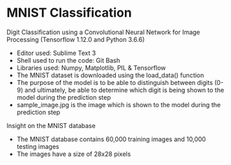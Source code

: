 # MNIST Classification
Digit Classification using a Convolutional Neural Network for Image Processing (Tensorflow 1.12.0 and Python 3.6.6)

- Editor used: Sublime Text 3
- Shell used to run the code: Git Bash
- Libraries used: Numpy, Matplotlib, PIL & Tensorflow
- The MNIST dataset is downloaded using the load_data() function
- The purpose of the model is to be able to distinguish between digits (0-9) and ultimately, be able to determine which digit is being shown to the model during the prediction step
- sample_image.jpg is the image which is shown to the model during the prediction step

Insight on the MNIST database 
- The MNIST database contains 60,000 training images and 10,000 testing images
- The images have a size of 28x28 pixels
